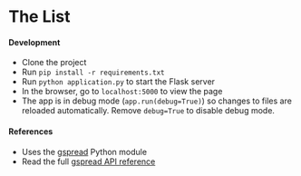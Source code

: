 # The List

#### Development

- Clone the project
- Run `pip install -r requirements.txt`
- Run `python application.py` to start the Flask server
- In the browser, go to `localhost:5000` to view the page
- The app is in debug mode (`app.run(debug=True)`) so changes to files are reloaded automatically. Remove `debug=True` to disable debug mode.

#### References

- Uses the [gspread](https://github.com/burnash/gspread) Python module
- Read the full [gspread API reference](http://gspread.readthedocs.io/en/latest/)

